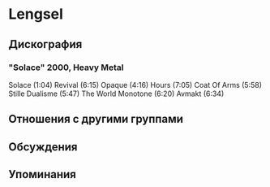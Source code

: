 # Lengsel



## Дискография

### "Solace" 2000, Heavy Metal

Solace (1:04)
Revival (6:15)
Opaque (4:16)
Hours (7:05)
Coat Of Arms (5:58)
Stille Dualisme (5:47)
The World Monotone (6:20)
Avmakt (6:34)


## Отношения с другими группами


## Обсуждения


## Упоминания

